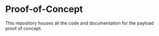 # Proof-of-Concept
This repository houses all the code and documentation for the payload proof of concept.
